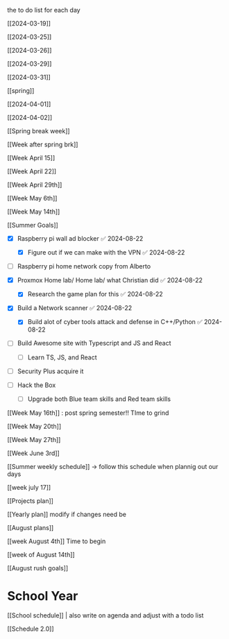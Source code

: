 the to do list for each day 



[[2024-03-19]]

[[2024-03-25]]

[[2024-03-26]]

[[2024-03-29]]

[[2024-03-31]]

[[spring]]

[[2024-04-01]]


[[2024-04-02]]

[[Spring break week]]



[[Week after spring brk]]



[[Week April 15]] 


[[Week April 22]]

[[Week April 29th]]


[[Week May 6th]]


[[Week May 14th]]



 [[Summer Goals]] 

- [x] Raspberry pi wall ad blocker ✅ 2024-08-22
	- [x] Figure out if we can make with the VPN ✅ 2024-08-22

- [ ] Raspberry pi home network copy from Alberto 

- [x] Proxmox Home lab/ Home lab/ what Christian did ✅ 2024-08-22
	- [x] Research the game plan for this ✅ 2024-08-22

- [x] Build a Network scanner ✅ 2024-08-22
	- [x] Build alot of cyber tools attack and defense in C++/Python ✅ 2024-08-22

- [ ] Build Awesome site with  Typescript and JS and React 
	- [ ] Learn TS, JS,  and React 

- [ ] Security Plus acquire it 

- [ ] Hack the Box 
	- [ ] Upgrade both Blue team skills and Red team skills 

[[Week May 16th]] : post spring semester!! TIme to grind 


[[Week May 20th]]


[[Week May 27th]]


[[Week June 3rd]]

[[Summer weekly schedule]] -> follow this schedule when plannig out our days 


[[week july 17]]

[[Projects plan]]

[[Yearly plan]] modify if changes need be 


[[August plans]]

[[week August 4th]] Time to begin


[[week of August 14th]]

[[August rush goals]]


# School Year 

[[School schedule]] |  also write on agenda and adjust with a todo list  

[[Schedule 2.0]]


